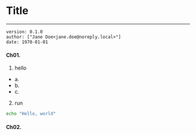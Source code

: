 # Title
---
```
version: 0.1.0
author: ["Jane Doe<jane.doe@noreply.local>"]
date: 1970-01-01
```

#### Ch01. 
1. hello
- a.
- b.
- c.

2. run
```bash
echo "Hello, world"
```


#### Ch02. 
